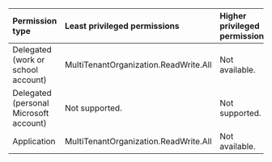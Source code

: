 |Permission type|Least privileged permissions|Higher privileged permissions|
|:---|:---|:---|
|Delegated (work or school account)|MultiTenantOrganization.ReadWrite.All|Not available.|
|Delegated (personal Microsoft account)|Not supported.|Not supported.|
|Application|MultiTenantOrganization.ReadWrite.All|Not available.|